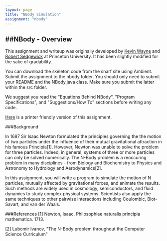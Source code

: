 ```yaml
---
layout: page
title: "NBody Simulation"
assignment: "nbody"
---
```


##NBody - Overview
---

This assignment and writeup was originally developed by [Kevin Wayne](https://www.cs.princeton.edu/~wayne/contact/) and [Robert Sedgewick](https://www.cs.princeton.edu/~rs/) at Princeton University. It has been slightly modified for the sake of gradability. 

You can download the skeleton code from the snarf site using Ambient. Submit the assignment to the nbody folder. You should only need to submit your README and the NBody.java class. Make sure you submit the latter within the src folder.

We suggest you read the "Equations Behind NBody", "Program Specifications", and "Suggestions/How To" sections before writing any code.

[Here](/nbody/printer-friendly) is a printer friendly version of this assignment.

###Background

In 1687 Sir Isaac Newton formulated the principles governing the the motion of two particles under the influence of their mutual gravitational attraction in his famous Principia[1]. However, Newton was unable to solve the problem for three particles. Indeed, in general, systems of three or more particles can only be solved numerically. The N-Body problem is a reoccuring problem in many disciplines - from Biology and Biochemistry to Physics and Astronomy to Hydrology and Aerodynamics[2].

In this assignment, you will write a program to simulate the motion of N particles, mutually affected by gravitational forces, and animate the results. Such methods are widely used in cosmology, semiconductors, and fluid dynamics to study complex physical systems. Scientists also apply the same techniques to other pairwise interactions including Coulombic, Biot-Savart, and van der Waals.

###References
[1] Newton, Isaac. Philosophiae naturalis principia mathematica. 1713.

[2] Lubomir Ivanov, "The N-Body problem throughout the Computer Science Curriculum"